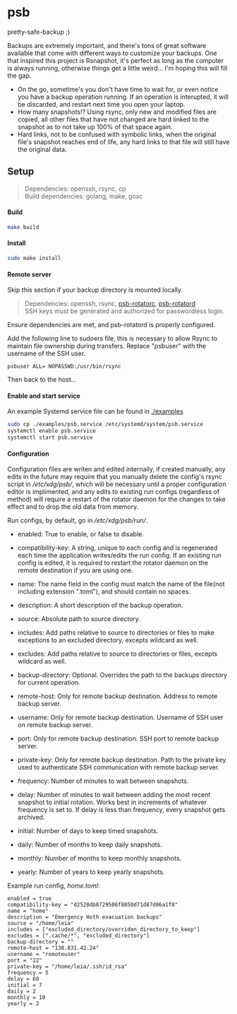 # psb
pretty-safe-backup ;)

Backups are extremely important, and there's tons of great software available that come with different ways to customize your backups. One that inspired this project is Rsnapshot, it's perfect as long as the computer is always running, otherwise things get a little weird... I'm hoping this will fill the gap.

* On the go, sometime's you don't have time to wait for, or even notice you have a backup operation running. If an operation is interupted, it will be discarded, and restart next time you open your laptop.
* How many snapshots!? Using rsync, only new and modified files are copied, all other files that have not changed are hard linked to the snapshot as to not take up 100% of that space again.
* Hard links, not to be confused with symbolic links, when the original file's snapshot reaches end of life, any hard links to that file will still have the original data.

## Setup
> Dependencies: openssh, rsync, cp\
> Build dependencies: golang, make, goxc

#### Build
```sh
make build
```

#### Install
```sh
sudo make install
```

#### Remote server
Skip this section if your backup directory is mounted locally.

> Dependencies: openssh, rsync, [psb-rotatorc](//github.com/orange-lightsaber/psb-rotatorc), [psb-rotatord](//github.com/orange-lightsaber/psb-rotatord)\
> SSH keys must be generated and authorized for passwordless login.

Ensure dependencies are met, and psb-rotatord is properly configured.

Add the following line to sudoers file, this is necessary to allow Rsync to maintain file ownership during transfers. Replace "psbuser" with the username of the SSH user.
```
psbuser ALL= NOPASSWD:/usr/bin/rsync
```

Then back to the host...

#### Enable and start service
An example Systemd service file can be found in [./examples](examples)
```sh
sudo cp ./examples/psb.service /etc/systemd/system/psb.service
systemctl enable psb.service
systemctl start psb.service
```

#### Configuration
Configuration files are writen and edited internally, if created manually, any edits in the future may require that you manually delete the config's rsync script in */etc/xdg/psb/*, which will be necessary until a proper configuration editor is implimented, and any edits to existing run configs (regardless of method) will require a restart of the rotator daemon for the changes to take effect and to drop the old data from memory.

Run configs, by default, go in */etc/xdg/psb/run/*.

- enabled: True to enable, or false to disable.

- compatibility-key: A string, unique to each config and is regenerated each time the application writes/edits the run config. If an existing run config is edited, it is required to restart the rotator daemon on the remote destination if you are using one.
- name: The name field in the config must match the name of the file(not including extension ".toml"), and should contain no spaces.
- description: A short description of the backup operation.
- source: Absolute path to source directory.
- includes: Add paths relative to source to directories or files to make exceptions to an excluded directory, excepts wildcard as well.
- excludes: Add paths relative to source to directories or files, excepts wildcard as well.
- backup-directory: Optional. Overrides the path to the backups directory for current operation.
- remote-host: Only for remote backup destination. Address to remote backup server.
- username: Only for remote backup destination. Username of SSH user on remote backup server.
- port: Only for remote backup destination. SSH port to remote backup server.
- private-key: Only for remote backup destination. Path to the private key used to authenticate SSH communication with remote backup server.
- frequency: Number of minutes to wait between snapshots.
- delay: Number of minutes to wait between adding the most recent snapshot to initial rotation. Works best in increments of whatever frequency is set to. If delay is less than frequency, every snapshot gets archived.
- initial: Number of days to keep timed snapshots.
- daily: Number of months to keep daily snapshots.
- monthly: Number of months to keep monthly snapshots.
- yearly: Number of years to keep yearly snapshots.

Example run config, *home.toml*:
```
enabled = true
compatibility-key = "d2520db8729506f8850d71d87d86a1f8"
name = "home"
description = "Emergency Hoth evacuation backups"
source = "/home/leia"
includes = ["excluded_directory/overriden_directory_to_keep"]
excludes = [".cache/*", "excluded_directory"]
backup-directory = ""
remote-host = "138.831.42.24"
username = "remoteuser"
port = "22"
private-key = "/home/leia/.ssh/id_rsa"
frequency = 5
delay = 60
initial = 7
daily = 2
monthly = 10
yearly = 2
```